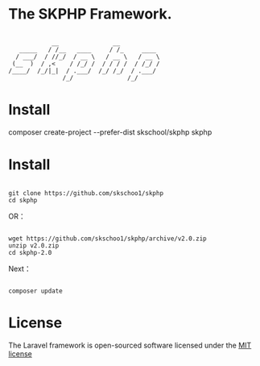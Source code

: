 # The SKPHP Framework.
<pre><code>
            __               __           
   _____   / /__   ____     / /_     ____ 
  / ___/  / //_/  / __ \   / __ \   / __ \
 (__  )  / ,<    / /_/ /  / / / /  / /_/ /
/____/  /_/|_|  / .___/  /_/ /_/  / .___/ 
               /_/               /_/                 
</code></pre>

# Install
composer create-project --prefer-dist skschool/skphp skphp

# Install
<pre><code>
git clone https://github.com/skschoo1/skphp
cd skphp
</code></pre>
<p>OR：</p>
<pre><code>
wget https://github.com/skschoo1/skphp/archive/v2.0.zip
unzip v2.0.zip
cd skphp-2.0
</code></pre>
<p>Next：</p>
<pre><code>
composer update
</code></pre>

# License

The Laravel framework is open-sourced software licensed under the <a href="http://opensource.org/licenses/MIT">MIT license</a>
